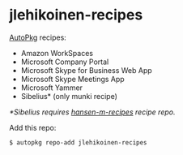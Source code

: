 jlehikoinen-recipes
===================

[AutoPkg](https://github.com/autopkg/autopkg) recipes:

- Amazon WorkSpaces
- Microsoft Company Portal
- Microsoft Skype for Business Web App
- Microsoft Skype Meetings App
- Microsoft Yammer
- Sibelius* (only munki recipe)

_*Sibelius requires [hansen-m-recipes](https://github.com/autopkg/hansen-m-recipes) recipe repo._

Add this repo:

`$ autopkg repo-add jlehikoinen-recipes`
